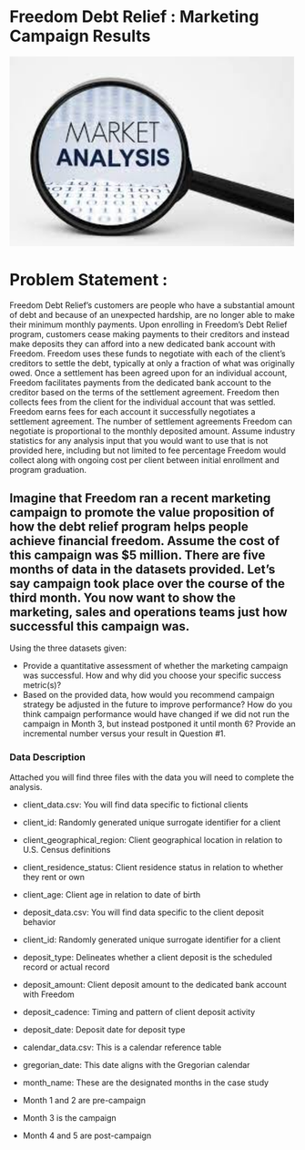 # Freedom Debt Relief : Marketing Campaign Results
<img src="download (1).jpg" width=500px >

# Problem Statement : 

Freedom Debt Relief’s customers are people who have a substantial amount of debt and because of an unexpected hardship, are no longer able to make their minimum monthly payments. Upon enrolling in Freedom’s Debt Relief program, customers cease making payments to their creditors and instead make deposits they can afford into a new dedicated bank account with Freedom. Freedom uses these funds to negotiate with each of the client’s creditors to settle the debt, typically at only a fraction of what was originally owed. Once a settlement has been agreed upon for an individual account, Freedom facilitates payments from the dedicated bank account to the creditor based on the terms of the settlement agreement. Freedom then collects fees from the client for the individual account that was settled. Freedom earns fees for each account it successfully negotiates a settlement agreement. The number of settlement agreements Freedom can negotiate is proportional to the monthly deposited amount. Assume industry statistics for any analysis input that you would want to use that is not provided here, including but not limited to fee percentage Freedom would collect along with ongoing cost per client between initial enrollment and program graduation.

## Imagine that Freedom ran a recent marketing campaign to promote the value proposition of how the debt relief program helps people achieve financial freedom. Assume the cost of this campaign was $5 million. There are five months of data in the datasets provided. Let’s say campaign took place over the course of the third month. You now want to show the marketing, sales and operations teams just how successful this campaign was.

Using the three datasets given:

* Provide a quantitative assessment of whether the marketing campaign was successful. How and why did you choose your specific success metric(s)?
* Based on the provided data, how would you recommend campaign strategy be adjusted in the future to improve performance?
How do you think campaign performance would have changed if we did not run the campaign in Month 3, but instead postponed it until month 6? Provide an incremental number versus your result in Question #1.

### Data Description
Attached you will find three files with the data you will need to complete the analysis.

* client_data.csv: You will find data specific to fictional clients
* client_id: Randomly generated unique surrogate identifier for a client
* client_geographical_region: Client geographical location in relation to U.S. Census definitions
* client_residence_status: Client residence status in relation to whether they rent or own
* client_age: Client age in relation to date of birth
* deposit_data.csv: You will find data specific to the client deposit behavior

* client_id: Randomly generated unique surrogate identifier for a client
* deposit_type: Delineates whether a client deposit is the scheduled record or actual record
* deposit_amount: Client deposit amount to the dedicated bank account with Freedom
* deposit_cadence: Timing and pattern of client deposit activity
* deposit_date: Deposit date for deposit type
* calendar_data.csv: This is a calendar reference table

* gregorian_date: This date aligns with the Gregorian calendar
* month_name: These are the designated months in the case study
* Month 1 and 2 are pre-campaign
* Month 3 is the campaign
* Month 4 and 5 are post-campaign
